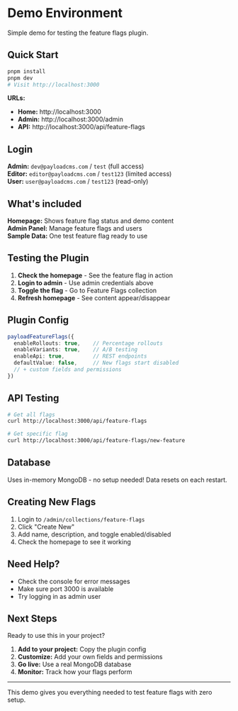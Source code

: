 # Demo Environment

Simple demo for testing the feature flags plugin.

## Quick Start

```bash
pnpm install
pnpm dev
# Visit http://localhost:3000
```

**URLs:**
- **Home:** http://localhost:3000
- **Admin:** http://localhost:3000/admin  
- **API:** http://localhost:3000/api/feature-flags

## Login

**Admin:** `dev@payloadcms.com` / `test` (full access)  
**Editor:** `editor@payloadcms.com` / `test123` (limited access)  
**User:** `user@payloadcms.com` / `test123` (read-only)

## What's included

**Homepage:** Shows feature flag status and demo content  
**Admin Panel:** Manage feature flags and users  
**Sample Data:** One test feature flag ready to use

## Testing the Plugin

1. **Check the homepage** - See the feature flag in action
2. **Login to admin** - Use admin credentials above  
3. **Toggle the flag** - Go to Feature Flags collection
4. **Refresh homepage** - See content appear/disappear

## Plugin Config

```typescript
payloadFeatureFlags({
  enableRollouts: true,    // Percentage rollouts  
  enableVariants: true,    // A/B testing
  enableApi: true,         // REST endpoints
  defaultValue: false,     // New flags start disabled
  // + custom fields and permissions
})
```

## API Testing

```bash
# Get all flags
curl http://localhost:3000/api/feature-flags

# Get specific flag  
curl http://localhost:3000/api/feature-flags/new-feature
```


## Database

Uses in-memory MongoDB - no setup needed! Data resets on each restart.

## Creating New Flags

1. Login to `/admin/collections/feature-flags`
2. Click "Create New"  
3. Add name, description, and toggle enabled/disabled
4. Check the homepage to see it working

## Need Help?

- Check the console for error messages
- Make sure port 3000 is available  
- Try logging in as admin user

## Next Steps

Ready to use this in your project?

1. **Add to your project:** Copy the plugin config
2. **Customize:** Add your own fields and permissions  
3. **Go live:** Use a real MongoDB database
4. **Monitor:** Track how your flags perform

---

This demo gives you everything needed to test feature flags with zero setup.
